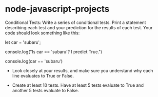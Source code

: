 # node-javascript-projects

Conditional Tests: Write a series of conditional tests. Print a statement describing each test and your prediction for the results of each test. Your code should look something like this:

let car = 'subaru';

console.log("Is car == 'subaru'? I predict True.")

console.log(car == 'subaru')

- Look closely at your results, and make sure you understand why each line evaluates to True or False.

- Create at least 10 tests. Have at least 5 tests evaluate to True and another 5 tests evaluate to False.
